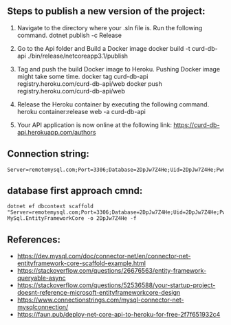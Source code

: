 Steps to publish a new version of the project:
--------------------------------------------
1. Navigate to the directory where your .sln file is. Run the following command.
	dotnet publish -c Release

2. Go to the Api folder and Build a Docker image
	docker build -t curd-db-api ./bin/release/netcoreapp3.1/publish

3. Tag and push the build Docker image to Heroku. Pushing Docker image might take some time.
	docker tag curd-db-api registry.heroku.com/curd-db-api/web
	docker push registry.heroku.com/curd-db-api/web

4. Release the Heroku container by executing the following command.
	heroku container:release web -a curd-db-api

5. Your API application is now online at the following link:
	https://curd-db-api.herokuapp.com/authors

Connection string:
------------------ 
```
Server=remotemysql.com;Port=3306;Database=2DpJw7Z4He;Uid=2DpJw7Z4He;Pwd=3pJF1QwfNU;
```



database first approach cmnd:
-----------------------------
```
dotnet ef dbcontext scaffold "Server=remotemysql.com;Port=3306;Database=2DpJw7Z4He;Uid=2DpJw7Z4He;Pwd=3pJF1QwfNU;" MySql.EntityFrameworkCore -o 2DpJw7Z4He -f
```

References:
---------------------------------
- https://dev.mysql.com/doc/connector-net/en/connector-net-entityframework-core-scaffold-example.html
- https://stackoverflow.com/questions/26676563/entity-framework-queryable-async
- https://stackoverflow.com/questions/52536588/your-startup-project-doesnt-reference-microsoft-entityframeworkcore-design
- https://www.connectionstrings.com/mysql-connector-net-mysqlconnection/
- https://faun.pub/deploy-net-core-api-to-heroku-for-free-2f7f651932c4